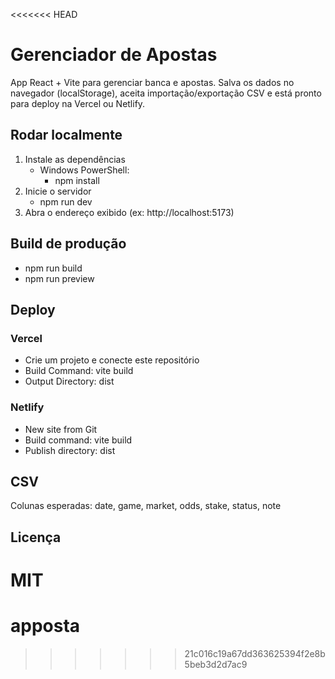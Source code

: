<<<<<<< HEAD
# Gerenciador de Apostas

App React + Vite para gerenciar banca e apostas. Salva os dados no navegador (localStorage), aceita importação/exportação CSV e está pronto para deploy na Vercel ou Netlify.

## Rodar localmente

1. Instale as dependências
   - Windows PowerShell:
     - npm install
2. Inicie o servidor
   - npm run dev
3. Abra o endereço exibido (ex: http://localhost:5173)

## Build de produção
- npm run build
- npm run preview

## Deploy
### Vercel
- Crie um projeto e conecte este repositório
- Build Command: vite build
- Output Directory: dist

### Netlify
- New site from Git
- Build command: vite build
- Publish directory: dist

## CSV
Colunas esperadas: date, game, market, odds, stake, status, note

## Licença
MIT
=======
# apposta
>>>>>>> 21c016c19a67dd363625394f2e8b5beb3d2d7ac9

